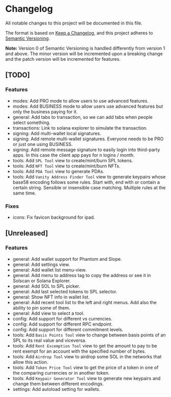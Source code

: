 # Changelog

All notable changes to this project will be documented in this file.

The format is based on [Keep a Changelog](https://keepachangelog.com/en/1.0.0/),
and this project adheres to [Semantic Versioning](https://semver.org/spec/v2.0.0.html).

**Note:** Version 0 of Semantic Versioning is handled differently from version 1 and above.
The minor version will be incremented upon a breaking change and the patch version will be incremented for features.

## [TODO]

### Features

* modes: Add PRO mode to allow users to use advanced features.
* modes: Add BUSINESS mode to allow users use advanced features but only the business paying for it.
* general: Add tabs to transaction, so we can add tabs when people select something.
* transactions: Link to solana explorer to simulate the transaction.
* signing: Add multi-wallet local signatures.
* signing: Add remote multi-wallet signatures. Everyone needs to be PRO or just one using BUSINESS.
* signing: Add remote message signature to easily login into third-party apps. In this case the client app pays for n
  logins / month.
* tools: Add `SPL Tool` view to create/mint/burn SPL tokens.
* tools: Add `NFT Tool` view to create/mint/burn NFTs.
* tools: Add `PDA Tool` view to generate PDAs.
* tools: Add `Vanity Address Finder Tool` view to generate keypairs whose base58 encoding follows some rules. Start
  with, end with or contain a certain string. Sensible or insensible case matching. Multiple rules at the same time.

### Fixes

* icons: Fix favicon background for ipad.

## [Unreleased]

### Features

* general: Add wallet support for Phantom and Slope.
* general: Add settings view.
* general: Add wallet list menu-view.
* general: Add menu to address tag to copy the address or see it in Solscan or Solana Explorer.
* general: Add SOL to SPL picker.
* general: Add last selected tokens to SPL selector.
* general: Show NFT info in wallet list.
* general: Add recent tool list to the left and right menus. Add also the ability to pin some of them.
* general: Add view to select a tool.
* config: Add support for different vs currencies.
* config: Add support for different RPC endpoint.
* config: Add support for different commitment levels.
* tools: Add `Basis Points Tool` view to change between basis points of an SPL to its real value and viceversa.
* tools: Add `Rent Excemption Tool` view to get the amount to pay to be rent exempt for an account with the
  specified number of bytes.
* tools: Add `Airdrop Tool` view to airdrop some SOL in the networks that allow this action.
* tools: Add `Token Price Tool` view to get the price of a token in one of the comparing currencies or in another
  token.
* tools: Add `Keypair Generator Tool` view to generate new keypairs and change them between different encodings.
* settings: Add autoload setting for wallets.
